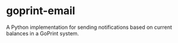 goprint-email
=============

A Python implementation for sending notifications based on current balances in a GoPrint system.
